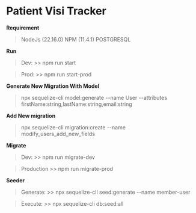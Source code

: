 # Patient Visi Tracker

**Requirement**
> NodeJs (22.16.0)
> NPM (11.4.1)
> POSTGRESQL

**Run**
> Dev:
    >> npm run start

> Prod:
    >> npm run start-prod      


**Generate New Migration With Model**
> npx sequelize-cli model:generate --name User --attributes firstName:string,lastName:string,email:string

**Add New migration**
> npx sequelize-cli migration:create --name modify_users_add_new_fields

**Migrate**
> Dev:
    >> npm run migrate-dev

> Production
    >> npm run migrate-prod

**Seeder**
> Generate:
    >> npx sequelize-cli seed:generate --name member-user

> Execute:
    >> npx sequelize-cli db:seed:all
